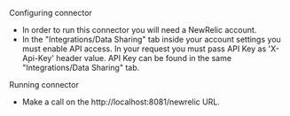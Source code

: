 Configuring connector

- In order to run this connector you will need a NewRelic account.
- In the "Integrations/Data Sharing" tab inside your account settings you must enable API access. In your request you must pass API Key as 'X-Api-Key' header value. API Key can be found in the same "Integrations/Data Sharing" tab.


Running connector

- Make a call on the http://localhost:8081/newrelic URL.